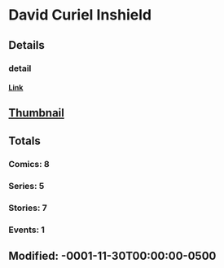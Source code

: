 # David Curiel Inshield 
## Details
### detail
#### [Link](http://marvel.com/comics/creators/1159/david_curiel_inshield?utm_campaign=apiRef&utm_source=225578a89fc76f3d20fbffda5d17a88d)
## [Thumbnail](http://i.annihil.us/u/prod/marvel/i/mg/e/80/4bc5abcc8c032.jpg)
## Totals
### Comics: 8
### Series: 5
### Stories: 7
### Events: 1
## Modified: -0001-11-30T00:00:00-0500